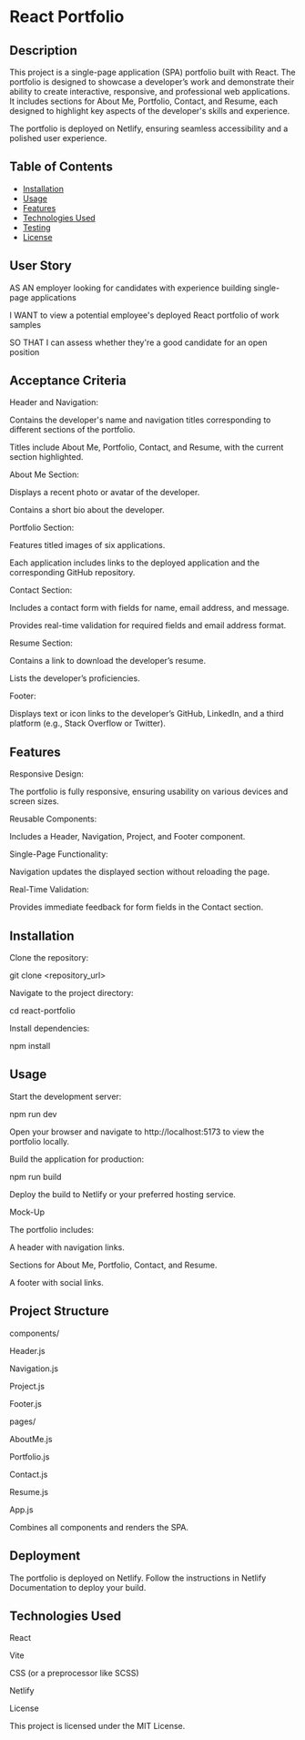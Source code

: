# React Portfolio

## Description

This project is a single-page application (SPA) portfolio built with React. The portfolio is designed to showcase a developer’s work and demonstrate their ability to create interactive, responsive, and professional web applications. It includes sections for About Me, Portfolio, Contact, and Resume, each designed to highlight key aspects of the developer's skills and experience.

The portfolio is deployed on Netlify, ensuring seamless accessibility and a polished user experience.

## Table of Contents

- [Installation](#installation)
- [Usage](#usage)
- [Features](#features)
- [Technologies Used](#technologies-used)
- [Testing](#testing)
- [License](#license)

## User Story

AS AN employer looking for candidates with experience building single-page applications

I WANT to view a potential employee's deployed React portfolio of work samples

SO THAT I can assess whether they're a good candidate for an open position

## Acceptance Criteria

Header and Navigation:

Contains the developer's name and navigation titles corresponding to different sections of the portfolio.

Titles include About Me, Portfolio, Contact, and Resume, with the current section highlighted.

About Me Section:

Displays a recent photo or avatar of the developer.

Contains a short bio about the developer.

Portfolio Section:

Features titled images of six applications.

Each application includes links to the deployed application and the corresponding GitHub repository.

Contact Section:

Includes a contact form with fields for name, email address, and message.

Provides real-time validation for required fields and email address format.

Resume Section:

Contains a link to download the developer’s resume.

Lists the developer’s proficiencies.

Footer:

Displays text or icon links to the developer’s GitHub, LinkedIn, and a third platform (e.g., Stack Overflow or Twitter).

## Features

Responsive Design:

The portfolio is fully responsive, ensuring usability on various devices and screen sizes.

Reusable Components:

Includes a Header, Navigation, Project, and Footer component.

Single-Page Functionality:

Navigation updates the displayed section without reloading the page.

Real-Time Validation:

Provides immediate feedback for form fields in the Contact section.

## Installation

Clone the repository:

git clone <repository_url>

Navigate to the project directory:

cd react-portfolio

Install dependencies:

npm install

## Usage

Start the development server:

npm run dev

Open your browser and navigate to http://localhost:5173 to view the portfolio locally.

Build the application for production:

npm run build

Deploy the build to Netlify or your preferred hosting service.

Mock-Up

The portfolio includes:

A header with navigation links.

Sections for About Me, Portfolio, Contact, and Resume.

A footer with social links.



## Project Structure

components/

Header.js

Navigation.js

Project.js

Footer.js

pages/

AboutMe.js

Portfolio.js

Contact.js

Resume.js

App.js

Combines all components and renders the SPA.

## Deployment

The portfolio is deployed on Netlify. Follow the instructions in Netlify Documentation to deploy your build.

## Technologies Used

React

Vite

CSS (or a preprocessor like SCSS)

Netlify

License

This project is licensed under the MIT License.

